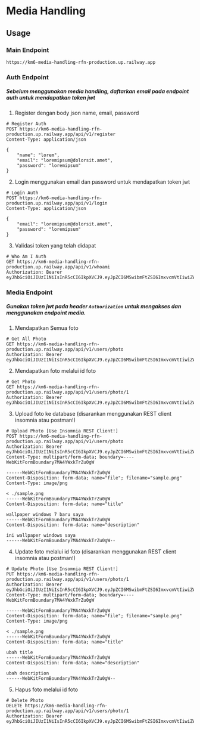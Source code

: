 # Media Handling

## Usage

### Main Endpoint

```
https://km6-media-handling-rfn-production.up.railway.app
```

### Auth Endpoint

##### Sebelum menggunakan media handling, daftarkan email pada endpoint auth untuk mendapatkan token jwt

1. Register dengan body json name, email, password

```http
# Register Auth
POST https://km6-media-handling-rfn-production.up.railway.app/api/v1/register
Content-Type: application/json

{
    "name": "lorem",
    "email": "loremipsum@dolorsit.amet",
    "password": "loremipsum"
}
```

2. Login menggunakan email dan password untuk mendapatkan token jwt

```http
# Login Auth
POST https://km6-media-handling-rfn-production.up.railway.app/api/v1/login
Content-Type: application/json

{
    "email": "loremipsum@dolorsit.amet",
    "password": "loremipsum"
}
```

3. Validasi token yang telah didapat

```http
# Who Am I Auth
GET https://km6-media-handling-rfn-production.up.railway.app/api/v1/whoami
Authorization: Bearer eyJhbGciOiJIUzI1NiIsInR5cCI6IkpXVCJ9.eyJpZCI6MSwibmFtZSI6ImxvcmVtIiwiZW1haWwiOiJsb3JlbWlwc3VtQGRvbG9yc2l0LmFtZXQiLCJpYXQiOjE3MTQ2ODc4MzB9.Dq2jqZCB9TFZl0zmJjRYmJZ0gfzCAddklWhRGSsg3WI
```

### Media Endpoint

##### Gunakan token jwt pada header `Authorization` untuk mengakses dan menggunakan endpoint media.

1. Mendapatkan Semua foto

```http
# Get All Photo
GET https://km6-media-handling-rfn-production.up.railway.app/api/v1/users/photo
Authorization: Bearer eyJhbGciOiJIUzI1NiIsInR5cCI6IkpXVCJ9.eyJpZCI6MSwibmFtZSI6ImxvcmVtIiwiZW1haWwiOiJsb3JlbWlwc3VtQGRvbG9yc2l0LmFtZXQiLCJpYXQiOjE3MTQ2ODc4MzB9.Dq2jqZCB9TFZl0zmJjRYmJZ0gfzCAddklWhRGSsg3WI
```

2. Mendapatkan foto melalui id foto

```http
# Get Photo
GET https://km6-media-handling-rfn-production.up.railway.app/api/v1/users/photo/1
Authorization: Bearer eyJhbGciOiJIUzI1NiIsInR5cCI6IkpXVCJ9.eyJpZCI6MSwibmFtZSI6ImxvcmVtIiwiZW1haWwiOiJsb3JlbWlwc3VtQGRvbG9yc2l0LmFtZXQiLCJpYXQiOjE3MTQ2ODc4MzB9.Dq2jqZCB9TFZl0zmJjRYmJZ0gfzCAddklWhRGSsg3WI
```

3. Upload foto ke database (disarankan menggunakan REST client insomnia atau postman!)

```http
# Upload Photo [Use Insomnia REST Client!]
POST https://km6-media-handling-rfn-production.up.railway.app/api/v1/users/photo
Authorization: Bearer eyJhbGciOiJIUzI1NiIsInR5cCI6IkpXVCJ9.eyJpZCI6MSwibmFtZSI6ImxvcmVtIiwiZW1haWwiOiJsb3JlbWlwc3VtQGRvbG9yc2l0LmFtZXQiLCJpYXQiOjE3MTQ2ODc4MzB9.Dq2jqZCB9TFZl0zmJjRYmJZ0gfzCAddklWhRGSsg3WI
Content-Type: multipart/form-data; boundary=----WebKitFormBoundary7MA4YWxkTrZu0gW

------WebKitFormBoundary7MA4YWxkTrZu0gW
Content-Disposition: form-data; name="file"; filename="sample.png"
Content-Type: image/png

< ./sample.png
------WebKitFormBoundary7MA4YWxkTrZu0gW
Content-Disposition: form-data; name="title"

wallpaper windows 7 baru saya
------WebKitFormBoundary7MA4YWxkTrZu0gW
Content-Disposition: form-data; name="description"

ini wallpaper windows saya
------WebKitFormBoundary7MA4YWxkTrZu0gW--
```

4. Update foto melalui id foto (disarankan menggunakan REST client insomnia atau postman!)

```http
# Update Photo [Use Insomnia REST Client!]
PUT https://km6-media-handling-rfn-production.up.railway.app/api/v1/users/photo/1
Authorization: Bearer eyJhbGciOiJIUzI1NiIsInR5cCI6IkpXVCJ9.eyJpZCI6MSwibmFtZSI6ImxvcmVtIiwiZW1haWwiOiJsb3JlbWlwc3VtQGRvbG9yc2l0LmFtZXQiLCJpYXQiOjE3MTQ2ODc4MzB9.Dq2jqZCB9TFZl0zmJjRYmJZ0gfzCAddklWhRGSsg3WI
Content-Type: multipart/form-data; boundary=----WebKitFormBoundary7MA4YWxkTrZu0gW

------WebKitFormBoundary7MA4YWxkTrZu0gW
Content-Disposition: form-data; name="file"; filename="sample.png"
Content-Type: image/png

< ./sample.png
------WebKitFormBoundary7MA4YWxkTrZu0gW
Content-Disposition: form-data; name="title"

ubah title
------WebKitFormBoundary7MA4YWxkTrZu0gW
Content-Disposition: form-data; name="description"

ubah description
------WebKitFormBoundary7MA4YWxkTrZu0gW--
```

5. Hapus foto melalui id foto

```http
# Delete Photo
DELETE https://km6-media-handling-rfn-production.up.railway.app/api/v1/users/photo/1
Authorization: Bearer eyJhbGciOiJIUzI1NiIsInR5cCI6IkpXVCJ9.eyJpZCI6MSwibmFtZSI6ImxvcmVtIiwiZW1haWwiOiJsb3JlbWlwc3VtQGRvbG9yc2l0LmFtZXQiLCJpYXQiOjE3MTQ2ODc4MzB9.Dq2jqZCB9TFZl0zmJjRYmJZ0gfzCAddklWhRGSsg3WI
```
